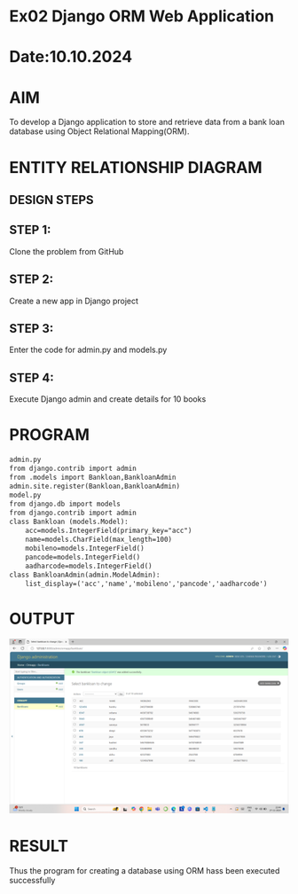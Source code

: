 # Ex02 Django ORM Web Application
# Date:10.10.2024
# AIM
To develop a Django application to store and retrieve data from a bank loan database using Object Relational Mapping(ORM).

# ENTITY RELATIONSHIP DIAGRAM
## DESIGN STEPS
## STEP 1:
Clone the problem from GitHub

## STEP 2:
Create a new app in Django project

## STEP 3:
Enter the code for admin.py and models.py

## STEP 4:
Execute Django admin and create details for 10 books

# PROGRAM
```
admin.py
from django.contrib import admin
from .models import Bankloan,BankloanAdmin
admin.site.register(Bankloan,BankloanAdmin)
model.py
from django.db import models
from django.contrib import admin
class Bankloan (models.Model):
    acc=models.IntegerField(primary_key="acc")
    name=models.CharField(max_length=100)
    mobileno=models.IntegerField()
    pancode=models.IntegerField()
    aadharcode=models.IntegerField()
class BankloanAdmin(admin.ModelAdmin):
    list_display=('acc','name','mobileno','pancode','aadharcode')
```
# OUTPUT
![alt text](<safii/safii/Screenshot (1).png>)

# RESULT
Thus the program for creating a database using ORM hass been executed successfully
